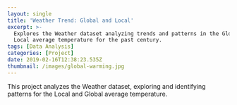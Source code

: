 ```yaml
---
layout: single
title: 'Weather Trend: Global and Local'
excerpt: >-
  Explores the Weather dataset analyzing trends and patterns in the Global and
  Local average temperature for the past century.
tags: [Data Analysis]
categories: [Project]
date: 2019-02-16T12:38:23.535Z
thumbnail: /images/global-warming.jpg
---
```

This project analyzes the Weather dataset, exploring and identifying patterns for the Local and Global average temperature.

